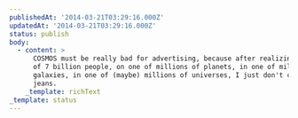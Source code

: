```yaml
---
publishedAt: '2014-03-21T03:29:16.000Z'
updatedAt: '2014-03-21T03:29:16.000Z'
status: publish
body:
  - content: >
      COSMOS must be really bad for advertising, because after realizing I'm one
      of 7 billion people, on one of millions of planets, in one of millions of
      galaxies, in one of (maybe) millions of universes, I just don't care about
      jeans.
    _template: richText
_template: status
---
```


